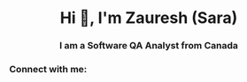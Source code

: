 <h1 align="center">Hi 👋, I'm Zauresh (Sara)</h1>
<h3 align="center">I am a Software QA Analyst from Canada</h3>

<h3 align="left">Connect with me:</h3>
<p align="left">
</p>
